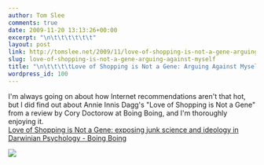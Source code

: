 ```yaml
---
author: Tom Slee
comments: true
date: 2009-11-20 13:13:26+00:00
excerpt: "\n\t\t\t\t\t\t"
layout: post
link: http://tomslee.net/2009/11/love-of-shopping-is-not-a-gene-arguing-against-myself.html
slug: love-of-shopping-is-not-a-gene-arguing-against-myself
title: "\n\t\t\t\tLove of Shopping is Not a Gene: Arguing Against Myself\t\t"
wordpress_id: 100
---
```



				

I'm always going on about how Internet recommendations aren't that hot, but I did find out about Annie Innis Dagg's "Love of Shopping is Not a Gene" from a review by Cory Doctorow at Boing Boing, and I'm thoroughly enjoying it.   
[Love of Shopping is Not a Gene: exposing junk science and ideology in Darwinian Psychology - Boing Boing](http://boingboing.net/2009/11/04/love-of-shopping-is.html)  


<blockquote></blockquote>

  
  


![](http://img.zemanta.com/pixy.gif?x-id=06a0da69-099a-8138-9d42-018c59dfc906)


		
